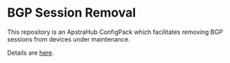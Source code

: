 # BGP Session Removal

This repository is an ApstraHub ConfigPack which facilitates removing BGP sessions from devices under maintenance.

Details are [here](pack/README.md).
